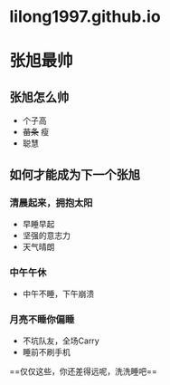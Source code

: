 # lilong1997.github.io

# 张旭最帅
## 张旭怎么**帅**
- 个子高
- ~~苗条~~ 瘦
- 聪慧
## 如何才能成为下一个张旭
### 清晨起来，拥抱太阳
- 早睡早起
- 坚强的意志力
- 天气晴朗
### 中午午休
- 中午不睡，下午崩溃
### 月亮不睡你偏睡
- 不坑队友，全场Carry
- 睡前不刷手机


==仅仅这些，你还差得远呢，洗洗睡吧==

